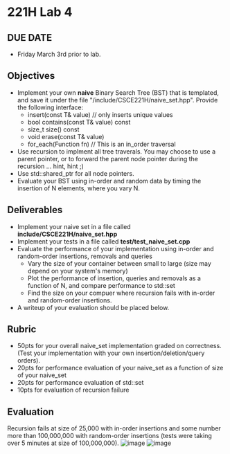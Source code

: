 # 221H Lab 4

## DUE DATE
* Friday March 3rd prior to lab.

## Objectives
* Implement your own **naive** Binary Search Tree (BST) that is templated, and save it under the file "/include/CSCE221H/naive_set.hpp".  Provide the following interface:
    * insert(const T& value)              // only inserts unique values
    * bool contains(const T& value) const
    * size_t size() const
    * void erase(const T& value)
    * for_each(Function fn)  // This is an in_order traversal
* Use recursion to implment all tree traverals.   You may choose to use a parent pointer, or to forward the parent node pointer during the recursion ... hint, hint ;)
* Use std::shared_ptr for all node pointers.
* Evaluate your BST using in-order and random data by timing the insertion of N elements, where you vary N.

## Deliverables
* Implement your naive set in a file called **include/CSCE221H/naive_set.hpp**
* Implement your tests in a file called **test/test_naive_set.cpp**
* Evaluate the performance of your implementation using in-order and random-order insertions, removals and queries
    * Vary the size of your container between small to large (size may depend on your system's memory)
    * Plot the performance of insertion, queries and removals as a function of N, and compare performance to std::set<T>
    * Find the size on your compuer where recursion fails with in-order and random-order insertions.
* A writeup of your evaluation should be placed below.

## Rubric
* 50pts for your overall naive_set implementation graded on correctness.  (Test your implementation with your own insertion/deletion/query orders).
* 20pts for performance evaluation of your naive_set as a function of size of your naive_set
* 20pts for performance evaluation of std::set
* 10pts for evaluation of recursion failure

## Evaluation
   Recursion fails at size of 25,000 with in-order insertions and some number more than 100,000,000 with random-order insertions (tests were taking over 5 minutes at size of 100,000,000).
   ![image](https://user-images.githubusercontent.com/65512390/222699053-1a2ec2c8-0eac-466b-a82f-774838ceca85.png)
   ![image](https://user-images.githubusercontent.com/65512390/222699280-f1c3052f-2adc-461a-828d-e33d20adf26e.png)
